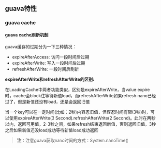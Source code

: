 ## guava特性

### guava cache

#### guava cache刷新机制

guava缓存的过期分为一下三种情况：

* expireAfterAccess: 访问一段时间后过期
* expireAfterWrite: 写入一段时间后过期
* refreshAfterWrite: 一段时间后刷新

**expireAfterWrite和refreshAfterWrite的区别:**

在LoadingCache中两者功能类似，区别是expireAfterWrite，当value expire时，cache会block住等待新值load，而refreshAfterWrite如果refresh nano已经过了，但是新值还没有load，还是会返回旧值

当一个key可以在一定时间(比如：2秒)内容忍旧值，但容忍时间有限(3秒)时，可以使用expireAfterWrite(3 Second).refreshAfterWrite(2 Second)。此时在两秒以内，返回可用值，2-3秒之间，如果refresh结束返回新值，否则返回旧值，3秒之后如果新值还没load成功等待新值load成功返回

>**注**：注意guava获取nano时间的方式：System.nanoTime()